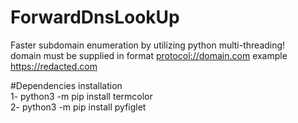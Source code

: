 # ForwardDnsLookUp
Faster subdomain enumeration by utilizing python multi-threading! \
domain must be supplied in format <protocol://domain.com> example <https://redacted.com> 

#Dependencies installation \
1- python3 -m pip install termcolor \
2- python3 -m pip install pyfiglet

